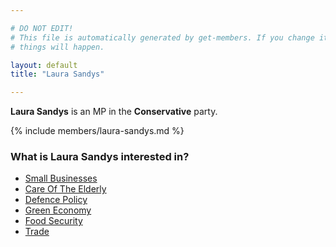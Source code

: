 ```yaml
---

# DO NOT EDIT!
# This file is automatically generated by get-members. If you change it, bad
# things will happen.

layout: default
title: "Laura Sandys"

---
```


**Laura Sandys** is an MP in the **Conservative** party.

{% include members/laura-sandys.md %}

### What is Laura Sandys interested in?


* [Small Businesses](/interests/small-businesses.html)
* [Care Of The Elderly](/interests/care-of-the-elderly.html)
* [Defence Policy](/interests/defence-policy.html)
* [Green Economy](/interests/green-economy.html)
* [Food Security](/interests/food-security.html)
* [Trade](/interests/trade.html)
